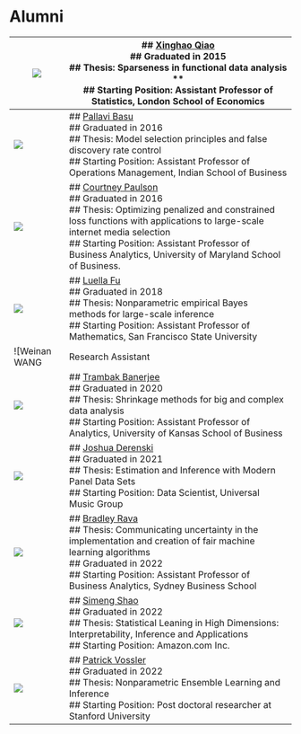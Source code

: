 # Alumni

| ![](https://paper-attachments.dropbox.com/s_5CD4E9BC659205379580457755F25234318D682AAC17EE3CE9DA9CCB8E14E176_1633652976527_file.jpeg)                                                                          | ## [Xinghao Qiao](https://personal.lse.ac.uk/qiaox/)<br>## Graduated in 2015<br>## Thesis: Sparseness in functional data analysis **<br>## Starting Position: Assistant Professor of Statistics, London School of Economics                                                                                                                      |
| -------------------------------------------------------------------------------------------------------------------------------------------------------------------------------------------------------------- | ------------------------------------------------------------------------------------------------------------------------------------------------------------------------------------------------------------------------------------------------------------------------------------------------------------------------------------------------ |
| ![](https://paper-attachments.dropbox.com/s_5CD4E9BC659205379580457755F25234318D682AAC17EE3CE9DA9CCB8E14E176_1633653053262_file.jpeg)                                                                          | ## [Pallavi Basu](https://www.isb.edu/en/research-thought-leadership/faculty/faculty-directory/pallavi-basu.html)<br>## Graduated in 2016<br>## Thesis: Model selection principles and false discovery rate control <br>## Starting Position: Assistant Professor of Operations Management, Indian School of Business                            |
| ![](https://paper-attachments.dropbox.com/s_5CD4E9BC659205379580457755F25234318D682AAC17EE3CE9DA9CCB8E14E176_1633653146366_file.jpeg)                                                                          | ## [Courtney Paulson](https://www.linkedin.com/in/courtney-paulson-b36155162)<br>## Graduated in 2016<br>## Thesis: Optimizing penalized and constrained loss functions with applications to large-scale internet media selection<br>## Starting Position: Assistant Professor of Business Analytics, University of Maryland School of Business. |
| ![](https://paper-attachments.dropbox.com/s_5CD4E9BC659205379580457755F25234318D682AAC17EE3CE9DA9CCB8E14E176_1633653104193_file.jpeg)                                                                          | ## [Luella Fu](https://luella.github.io/)<br>## Graduated in 2018<br>## Thesis: Nonparametric empirical Bayes methods for large-scale inference<br>## Starting Position: Assistant Professor of Mathematics, San Francisco State University                                                                                                      |
| ![Weinan WANG | Research Assistant | PhD | University of Southern California,  California | USC | Data Science](https://i1.rgstatic.net/ii/profile.image/984662008659969-1611773125671_Q512/Weinan-Wang-2.jpg) | ## [Weinan Wang](https://www.linkedin.com/in/wangweinan)<br>## Graduated in 2019<br>## Thesis: Large-scale multiple hypothesis testing and simultaneous inference: compound decision theory and data driven procedures<br>## Starting Position: Research Scientist, Snap Inc.                                                                    |
| ![](https://paper-attachments.dropbox.com/s_5CD4E9BC659205379580457755F25234318D682AAC17EE3CE9DA9CCB8E14E176_1633653256481_file.jpeg)                                                                          | ## [Trambak Banerjee](https://trambakbanerjee.github.io/)<br>## Graduated in 2020<br>## Thesis: Shrinkage methods for big and complex data analysis <br>## Starting Position: Assistant Professor of Analytics, University of Kansas School of Business                                                                                          |
| ![](https://paper-attachments.dropboxusercontent.com/s_5CD4E9BC659205379580457755F25234318D682AAC17EE3CE9DA9CCB8E14E176_1680665094951_image.png)                                                               | ## [Joshua Derenski](https://www.linkedin.com/in/joshua-derenski10031993)<br>## Graduated in 2021<br>## Thesis: Estimation and Inference with Modern Panel Data Sets<br>## Starting Position: Data Scientist, Universal Music Group                                                                                                              |
| ![](https://paper-attachments.dropboxusercontent.com/s_5CD4E9BC659205379580457755F25234318D682AAC17EE3CE9DA9CCB8E14E176_1680665049848_image.png)                                                               | ## [Bradley Rava](https://bradleyrava.github.io/)<br>## Thesis: Communicating uncertainty in the implementation and creation of fair machine learning algorithms<br>## Graduated in 2022<br>## Starting Position: Assistant Professor of Business Analytics, Sydney Business School                                                              |
| ![](https://paper-attachments.dropboxusercontent.com/s_5CD4E9BC659205379580457755F25234318D682AAC17EE3CE9DA9CCB8E14E176_1680665043686_image.png)                                                               | ## [Simeng Shao](https://simengshao.github.io/)<br>## Graduated in 2022<br>## Thesis: Statistical Leaning in High Dimensions: Interpretability, Inference and Applications<br>## Starting Position: Amazon.com Inc.                                                                                                                              |
| ![](https://paper-attachments.dropboxusercontent.com/s_5CD4E9BC659205379580457755F25234318D682AAC17EE3CE9DA9CCB8E14E176_1680664969956_image.png)                                                               | ## [Patrick Vossler](https://www.patvoss.me/)<br>## Graduated in 2022<br>## Thesis: Nonparametric Ensemble Learning and Inference<br>## Starting Position: Post doctoral researcher at Stanford University                                                                                                                                       |



